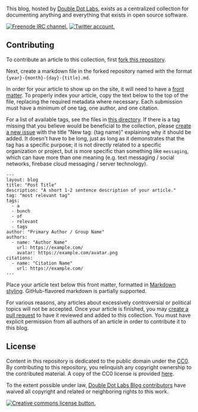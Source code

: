 This blog, hosted by [Double Dot Labs](https://doubledot.dev/blog/), exists as a centralized collection for documenting anything and everything that exists in open source software.

[![Freenode IRC channel.](https://img.shields.io/badge/irc.freenode.net-%23%23doubledotlabs-brightgreen.svg?color=008499)](https://webchat.freenode.net/?channels=%23%23doubledotlabs&uio=MTY9dHJ1ZSY5PXRydWUmMTE9MjE1e1)
[![Twitter account.](https://img.shields.io/badge/twitter-%40doubledotlabs-blue.svg?color=43b4f9&logo=twitter)](https://twitter.com/doubledotlabs)

## Contributing

To contribute an article to this collection, first [fork this repository](https://github.com/DoubleDotLabs/Blog/fork).

Next, create a markdown file in the forked repository named with the format `{year}-{month}-{day}-{title}.md`.

In order for your article to show up on the site, it will need to have a [front matter](https://jekyllrb.com/docs/front-matter/). To properly index your article, copy the text below to the top of the file, replacing the required metadata where necessary. Each submission must have a minimum of one tag, one author, and one citation.

For a list of available tags, see the files in [this directory](https://github.com/DoubleDotLabs/DoubleDotLabs.github.io/tree/master/_tags). If there is a tag missing that you believe would be beneficial to the collection, please [create a new issue](https://github.com/DoubleDotLabs/Blog/issues/new) with the title "New tag: {tag name}" explaining why it should be added. It doesn't have to be long, just as long as it demonstrates that the tag has a specific purpose; it is not directly related to a specific organization or project, but is more specific than something like `messaging`, which can have more than one meaning (e.g. text messaging / social networks, firebase cloud messaging / server technology).

```
---
layout: blog
title: "Post Title"
description: "A short 1-2 sentence description of your article."
tag: "most relevant tag"
tags:
  - a
  - bunch
  - of
  - relevant
  - tags
author: "Primary Author / Group Name"
authors:
  - name: "Author Name"
    url: https://example.com/
    avatar: https://example.com/avatar.png
citations:
  - name: "Citation Name"
    url: https://example.com/
---
```

Place your article text below this front matter, formatted in [Markdown styling](https://guides.github.com/features/mastering-markdown/). GitHub-flavored markdown is partially supported.

For various reasons, any articles about excessively controversial or political topics will not be accepted. Once your article is finished, you may [create a pull request](https://help.github.com/en/articles/creating-a-pull-request) to have it reviewed and added to this collection. You must have explicit permission from all authors of an article in order to contribute it to this blog.

## License

Content in this repository is dedicated to the public domain under the [CC0](https://creativecommons.org/share-your-work/public-domain/cc0/). By contributing to this repository, you relinquish any copyright ownership to the contributed material. A copy of the CC0 license is provided [here](./LICENSE).

To the extent possible under law, [Double Dot Labs Blog contributors](https://doubledot.dev/blog/contributors/) have waived all copyright and related or neighboring rights to this work.

[![Creative commons license button.](https://licensebuttons.net/p/zero/1.0/88x31.png)](https://creativecommons.org/publicdomain/zero/1.0/)
